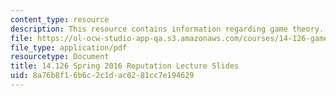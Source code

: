 ```yaml
---
content_type: resource
description: This resource contains information regarding game theory.
file: https://ol-ocw-studio-app-qa.s3.amazonaws.com/courses/14-126-game-theory-spring-2016/8a76b8f16b6c2c1dac0281cc7e194629_MIT14_126S16_reputation.pdf
file_type: application/pdf
resourcetype: Document
title: 14.126 Spring 2016 Reputation Lecture Slides
uid: 8a76b8f1-6b6c-2c1d-ac02-81cc7e194629
---
```

